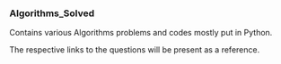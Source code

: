 ### Algorithms_Solved
Contains various Algorithms problems and codes mostly put in Python. 

The respective links to the questions will be present as a reference. 
